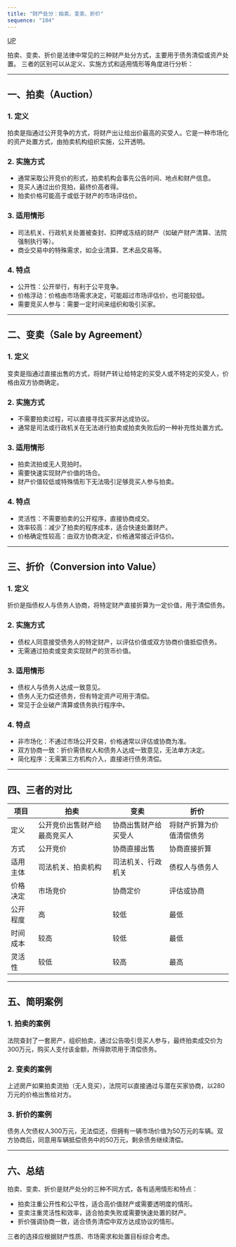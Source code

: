 ```yaml
---
title: "财产处分：拍卖、变卖、折价"
sequence: "104"
---
```


[UP](/law/civil-law-index.html)

拍卖、变卖、折价是法律中常见的三种财产处分方式，主要用于债务清偿或资产处置。
三者的区别可以从定义、实施方式和适用情形等角度进行分析：

---

## 一、拍卖（Auction）
### 1. 定义
拍卖是指通过公开竞争的方式，将财产出让给出价最高的买受人。它是一种市场化的资产处置方式，由拍卖机构组织实施，公开透明。

### 2. 实施方式
- 通常采取公开竞价的形式，拍卖机构会事先公告时间、地点和财产信息。
- 竞买人通过出价竞拍，最终价高者得。
- 拍卖价格可能高于或低于财产的市场评估价。

### 3. 适用情形
- 司法机关、行政机关处置被查封、扣押或冻结的财产（如破产财产清算、法院强制执行等）。
- 商业交易中的特殊需求，如企业清算、艺术品交易等。

### 4. 特点
- 公开性：公开举行，有利于公平竞争。
- 价格浮动：价格由市场需求决定，可能超过市场评估价，也可能较低。
- 需要竞买人参与：需要一定时间来组织和吸引买家。

---

## 二、变卖（Sale by Agreement）
### 1. 定义
变卖是指通过直接出售的方式，将财产转让给特定的买受人或不特定的买受人，价格由双方协商确定。

### 2. 实施方式
- 不需要拍卖过程，可以直接寻找买家并达成协议。
- 通常是司法或行政机关在无法进行拍卖或拍卖失败后的一种补充性处置方式。

### 3. 适用情形
- 拍卖流拍或无人竞拍时。
- 需要快速实现财产价值的场合。
- 财产价值较低或特殊情形下无法吸引足够竞买人参与拍卖。

### 4. 特点
- 灵活性：不需要拍卖的公开程序，直接协商成交。
- 效率较高：减少了拍卖的程序成本，适合快速处置财产。
- 价格确定性较高：由双方协商决定，价格通常接近评估价。

---

## 三、折价（Conversion into Value）
### 1. 定义
折价是指债权人与债务人协商，将特定财产直接折算为一定价值，用于清偿债务。

### 2. 实施方式
- 债权人同意接受债务人的特定财产，以评估价值或双方协商价值抵偿债务。
- 无需通过拍卖或变卖实现财产的货币价值。

### 3. 适用情形
- 债权人与债务人达成一致意见。
- 债务人无力偿还债务，但有特定资产可用于清偿。
- 常见于企业破产清算或债务执行程序中。

### 4. 特点
- 非市场化：不通过市场公开交易，价格通常以评估或协商为准。
- 双方协商一致：折价需债权人和债务人达成一致意见，无法单方决定。
- 简化程序：无需第三方机构介入，直接进行债务清偿。

---

## 四、三者的对比

| 项目   | 拍卖         | 变卖     | 折价       |
|----------|----------------|------------|--------------|
| 定义   | 公开竞价出售财产给最高竞买人 | 协商出售财产给买受人 | 将财产折算为价值清偿债务 |
| 方式   | 公开竞价           | 协商直接出售     | 协商直接折算       |
| 适用主体 | 司法机关、拍卖机构      | 司法机关、行政机关  | 债权人与债务人      |
| 价格决定 | 市场竞价           | 协商定价       | 评估或协商        |
| 公开程度 | 高              | 较低         | 最低           |
| 时间成本 | 较高             | 较低         | 最低           |
| 灵活性  | 较低             | 较高         | 最高           |

---

## 五、简明案例

### 1. 拍卖的案例
法院查封了一套房产，组织拍卖，通过公告吸引竞买人参与，最终拍卖成交价为300万元，购买人支付该金额，所得款项用于清偿债务。

### 2. 变卖的案例
上述房产如果拍卖流拍（无人竞买），法院可以直接通过与潜在买家协商，以280万元的价格出售给对方。

### 3. 折价的案例
债务人欠债权人300万元，无法偿还，但拥有一辆市场价值为50万元的车辆。双方协商后，同意用车辆抵偿债务中的50万元，剩余债务继续清偿。

---

## 六、总结
拍卖、变卖、折价是财产处分的三种不同方式，各有适用情形和特点：
- 拍卖注重公开性和公平性，适合高价值财产或需要透明度的情形。
- 变卖注重灵活性和效率，适合拍卖失败或需要快速处置的财产。
- 折价强调协商一致，适合债务清偿中双方达成协议的情形。

三者的选择应根据财产性质、市场需求和处置目标综合考虑。
